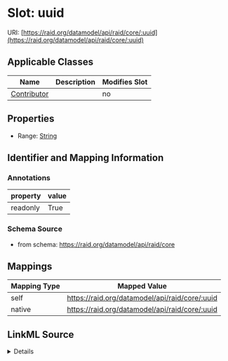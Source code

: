 

# Slot: uuid



URI: [https://raid.org/datamodel/api/raid/core/:uuid](https://raid.org/datamodel/api/raid/core/:uuid)



<!-- no inheritance hierarchy -->





## Applicable Classes

| Name | Description | Modifies Slot |
| --- | --- | --- |
| [Contributor](Contributor.md) |  |  no  |







## Properties

* Range: [String](String.md)





## Identifier and Mapping Information





### Annotations

| property | value |
| --- | --- |
| readonly | True |



### Schema Source


* from schema: https://raid.org/datamodel/api/raid/core




## Mappings

| Mapping Type | Mapped Value |
| ---  | ---  |
| self | https://raid.org/datamodel/api/raid/core/:uuid |
| native | https://raid.org/datamodel/api/raid/core/:uuid |




## LinkML Source

<details>
```yaml
name: uuid
annotations:
  readonly:
    tag: readonly
    value: true
from_schema: https://raid.org/datamodel/api/raid/core
rank: 1000
alias: uuid
owner: Contributor
domain_of:
- Contributor
range: string

```
</details>